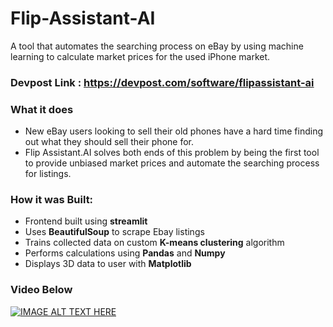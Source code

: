 # Flip-Assistant-AI
A tool that automates the searching process on eBay by using machine learning to calculate market prices for the used iPhone market.

### Devpost Link : https://devpost.com/software/flipassistant-ai

### What it does
- New eBay users looking to sell their old phones have a hard time finding out what they should sell their phone for. 
- Flip Assistant.AI solves both ends of this problem by being the first tool to provide unbiased market prices and automate the searching process for listings.

### How it was Built:
- Frontend built using **streamlit** 
- Uses **BeautifulSoup** to scrape Ebay listings
- Trains collected data on custom **K-means clustering** algorithm
- Performs calculations using **Pandas** and **Numpy**
- Displays 3D data to user with **Matplotlib**

### Video Below
[![IMAGE ALT TEXT HERE](https://img.youtube.com/vi/BvVbBxgyuQs/0.jpg)](https://www.youtube.com/watch?v=BvVbBxgyuQs)
